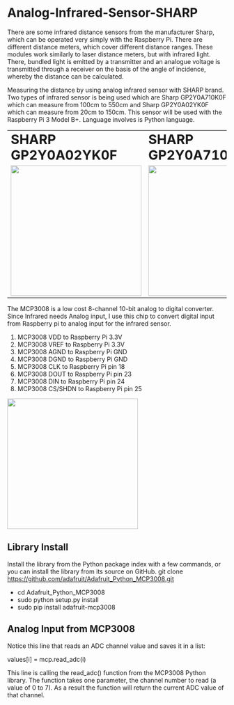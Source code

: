 # Analog-Infrared-Sensor-SHARP
There are some infrared distance sensors from the manufacturer Sharp, which can be operated very simply with the Raspberry Pi. There are different distance meters, which cover different distance ranges. These modules work similarly to laser distance meters, but with infrared light. There, bundled light is emitted by a transmitter and an analogue voltage is transmitted through a receiver on the basis of the angle of incidence, whereby the distance can be calculated.

Measuring the distance by using analog infrared sensor with SHARP brand. Two types of infrared sensor is being used which are Sharp GP2Y0A710K0F which can measure from 100cm to 550cm and  Sharp GP2Y0A02YK0F which can measure from 20cm to 150cm. This sensor will be used with the Raspberry Pi 3 Model B+. Language involves is Python language.


<table border="0">
 <tr>
    <td><b style="font-size:30px">SHARP GP2Y0A02YK0F</b></td>
    <td><b style="font-size:30px">SHARP GP2Y0A710K0F</b></td>
    <td><b style="font-size:30px">RASPBERRY PI 3 MODEL B+</b></td>
 </tr>
 <tr>
    <td><img src="https://user-images.githubusercontent.com/54172575/63335910-c9266180-c370-11e9-8ed4-ffd122402ad4.jpg" width="300" /></td>
    <td><img src="https://user-images.githubusercontent.com/54172575/63336549-e6a7fb00-c371-11e9-92f0-e494929007bf.jpg" width="300" /></td>
    <td><img src="https://user-images.githubusercontent.com/54172575/63336903-95e4d200-c372-11e9-80f1-a3af60130970.jpg" width="300" /></td>
 </tr>
</table>

The MCP3008 is a low cost 8-channel 10-bit analog to digital converter. Since Infrared needs Analog input, I use this chip to convert digital input from Raspberry pi to analog input for the infrared sensor. 
   1. MCP3008 VDD to Raspberry Pi 3.3V
   2. MCP3008 VREF to Raspberry Pi 3.3V
   3. MCP3008 AGND to Raspberry Pi GND
   4. MCP3008 DGND to Raspberry Pi GND
   5. MCP3008 CLK to Raspberry Pi pin 18
   6. MCP3008 DOUT to Raspberry Pi pin 23
   7. MCP3008 DIN to Raspberry Pi pin 24
   8. MCP3008 CS/SHDN to Raspberry Pi pin 25

<img src="https://user-images.githubusercontent.com/54172575/63561801-c9e80f00-c58d-11e9-930b-efd69f71d85f.gif" width="300" />

## Library Install 
Install the library from the Python package index with a few commands, or you can install the library from its source on GitHub.
git clone https://github.com/adafruit/Adafruit_Python_MCP3008.git
  * cd Adafruit_Python_MCP3008
  * sudo python setup.py install
  * sudo pip install adafruit-mcp3008
   
## Analog Input from MCP3008
Notice this line that reads an ADC channel value and saves it in a list:

values[i] = mcp.read_adc(i)

This line is calling the read_adc() function from the MCP3008 Python library.  The function takes one parameter, the channel number to read (a value of 0 to 7).  As a result the function will return the current ADC value of that channel.

